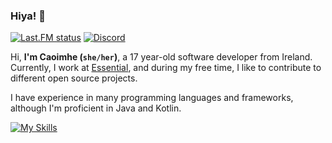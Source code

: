 ### Hiya! 👋
<div>
  
[![Last.FM status](https://badges.lastfm.workers.dev/last-played?user=caoimhereal&style=for-the-badge&logo=spotify&color=%231DB954)](https://www.last.fm/user/caoimhereal)
[![Discord](https://img.shields.io/static/v1?label=Discord&message=caoimhe.byrne&color=%235865F2&logo=discord&style=for-the-badge)](https://discord.com/users/843135686173392946)
  
</div>

Hi, **I'm Caoimhe (`she/her`)**, a 17 year-old software developer from Ireland. Currently, I work at [Essential](https://essential.gg), and during my free time, I like to contribute to different open source projects.

I have experience in many programming languages and frameworks, although I'm proficient in Java and Kotlin.

[![My Skills](https://skillicons.dev/icons?i=java,kotlin,idea,ts,swift,svelte,tailwind,react,next,tauri,rust)](https://skillicons.dev)
